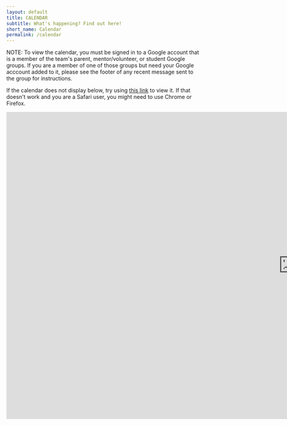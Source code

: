 ```yaml
---
layout: default
title: CALENDAR
subtitle: What's happening? Find out here!
short_name: Calendar
permalink: /calendar
---
```


<div class="content-wrap">
	<p class="body-font">
	NOTE: To view the calendar, you must be signed in to a Google account that is a member of the team's parent, mentor/volunteer, or student Google groups. If you are a member of one of those groups but need your Google acccount added to it, please see the footer of any recent message sent to the group for instructions. 
	</p>
	<p class="body-font">
	If the calendar does not display below, try using <a href="https://calendar.google.com/calendar/embed?src=1ammtst2iopqspnr6k93lsjhes%40group.calendar.google.com&ctz=America%2FLos_Angeles">this link</a> to view it. If that doesn't work and you are a Safari user, you might need to use Chrome or Firefox.
	</p>
	<div class="googleCalendar">
		<iframe src="https://calendar.google.com/calendar/embed?title=Deep%20Blue%20Robotics%3A%20Upcoming%20Events&amp;height=800&amp;wkst=1&amp;src=1ammtst2iopqspnr6k93lsjhes%40group.calendar.google.com&amp;color=%235F6B02&amp;ctz=America%2FLos_Angeles" width="1500" height="800" frameborder="0" scrolling="no"></iframe>
	</div>
</div>

<!--#split-wrap creates a horizontal divider between preceding and following content-->
<div id="split-wrap"></div>
<!--END PAGE CONTENT-->
